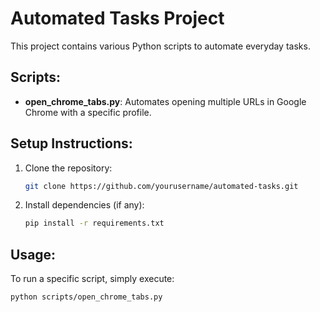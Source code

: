# Automated Tasks Project

This project contains various Python scripts to automate everyday tasks.

## Scripts:

- **open_chrome_tabs.py**: Automates opening multiple URLs in Google Chrome with a specific profile.

## Setup Instructions:

1. Clone the repository:
    ```bash
    git clone https://github.com/yourusername/automated-tasks.git
    ```

2. Install dependencies (if any):
    ```bash
    pip install -r requirements.txt
    ```

## Usage:

To run a specific script, simply execute:
```bash
python scripts/open_chrome_tabs.py

